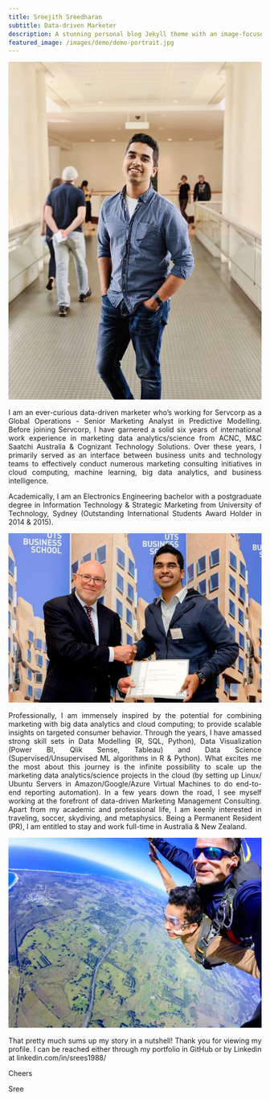```yaml
---
title: Sreejith Sreedharan
subtitle: Data-driven Marketer
description: A stunning personal blog Jekyll theme with an image-focused design.
featured_image: /images/demo/demo-portrait.jpg
---
```


![](/images/demo/demo-landscape.png)

<style>
body {
text-align: justify}
</style>

I am an ever-curious data-driven marketer who’s working for Servcorp as a Global Operations - Senior Marketing Analyst in Predictive Modelling. Before joining Servcorp, I have garnered a solid six years of international work experience in marketing data analytics/science from ACNC, M&C Saatchi Australia & Cognizant Technology Solutions. Over these years, I primarily served as an interface between business units and technology teams to effectively conduct numerous marketing consulting initiatives in cloud computing, machine learning, big data analytics, and business intelligence.

Academically, I am an Electronics Engineering bachelor with a postgraduate degree in Information Technology & Strategic Marketing from University of Technology, Sydney (Outstanding International Students Award Holder in 2014 & 2015).

![](/images/demo/linkedin1.jpg)

Professionally, I am immensely inspired by the potential for combining marketing with big data analytics and cloud computing; to provide scalable insights on targeted consumer behavior. Through the years, I have amassed strong skill sets in Data Modelling (R, SQL, Python), Data Visualization (Power BI, Qlik Sense, Tableau) and Data Science (Supervised/Unsupervised ML algorithms in R & Python). What excites me the most about this journey is the infinite possibility to scale up the marketing data analytics/science projects in the cloud (by setting up Linux/ Ubuntu Servers in Amazon/Google/Azure Virtual Machines to do end-to-end reporting automation). In a few years down the road, I see myself working at the forefront of data-driven Marketing Management Consulting. Apart from my academic and professional life, I am keenly interested in traveling, soccer, skydiving, and metaphysics. Being a Permanent Resident (PR), I am entitled to stay and work full-time in Australia & New Zealand.

![](/images/demo/skydive.jpg)


That pretty much sums up my story in a nutshell! Thank you for viewing my profile. I can be reached either through my portfolio in GitHub or by Linkedin at linkedin.com/in/srees1988/

Cheers

Sree

